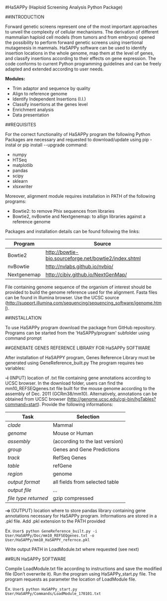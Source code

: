 #HaSAPPy (Haploid Screening Analysis Python Package)



##INTRODUCTION

Forward genetic screens represent one of the most important approaches to unveil the complexity of cellular mechanisms. The derivation of different mammalian haploid cell models (from tumors and from embryos) opened the possibility to perform forward genetic screens using insertional mutagenesis in mammals.
HaSAPPy software can be used to identify insertion locations in the whole genome, map them at the level of genes, and classify insertions according to their effects on gene expression. The code conforms to current Python programming guidelines and can be freely adapted and extended according to user needs.

**Modules:**
 - Trim adaptor and sequence by quality
 - Align to reference genome
 - Identify Independent Insertions (I.I.)
 - Classify insertions at the genes level
 - Enrichment analysis
 - Data presentation


##REQUISITES

For the correct functionality of HaSAPPy program the following Python Packages are necessary and requested to download/update using pip -instal or pip install --upgrade command:
 - numpy
 - HTSeq
 - matplotlib
 - pandas
 - scipy
 - sklearn
 - xlsxwriter
 
Moreover, alignment module requires installation in PATH of the following programs:
- Bowtie2: to remove Phix sequences from libraries
- Bowtie2, nvBowtie and Nextgenemap: to allign libraries against a reference genome

Packages and installation details can be found following the links:

| Program     | Source                                                |
| ----------- | ------------------------------------------------------|
| Bowtie2     | http://bowtie-bio.sourceforge.net/bowtie2/index.shtml |
| nvBowtie    | http://nvlabs.github.io/nvbio/                        |
| Nextgenemap | http://cibiv.github.io/NextGenMap/                    |

File containing genome sequence of the organism of interest should be provided to build the genome reference used for the alignment. Fasta files can be found in Illumina browser. Use the UCSC source (http://support.illumina.com/sequencing/sequencing_software/igenome.html). 


##INSTALLATION

To use HaSAPPy program download the package from GitHub repository. Programs can be started from the 'HaSAPPy/program' subfolder using command prompt


##GENERATE GENES REFERENCE LIBRARY FOR HaSAPPy SOFTWARE

After installation of HaSAPPY program, Genes Reference Library must be generated using GeneReference_built.py
The program requires two variables:

**-i** (INPUT) 	location of .txt file containing gene annotations according to UCSC browser. In the download folder, users can find the mm10_REFSEQgenes.txt file built for the mouse genome according to the assembly of Dec. 2011 (GCRm38/mm10). Alternatively, annotations can be obtained from UCSC browser (http://genome.ucsc.edu/cgi-bin/hgTables?command=start). Provide the following informations:	

| Task | Selection |
| --- | --- |
| *clade*	| Mammal |
| *genome* | Mouse or Human |
| *assembly* | (according to the last version) |
| *group*	| Genes and Gene Predictions |
| *track*	| RefSeq Genes |
| *table*	| refGene |
| *region* | genome |
| *output format*	| all fields from selected table |
| *output file* |	… |
| *file type returned* | gzip compressed |

**-o** (OUTPUT)	location where to store pandas library containing gene annotations necessary for HaSAPPy program. Informations are stored in a .pkl file. Add .pkl extension to the PATH provided

Ex.
```User$ python GeneReference_built.py -i User/HaSAPPy/Doc/mm10_REFSEQgenes.txt -o User/HaSAPPy/mm10_HaSAPPY_refernce.pkl```

Write output PATH in LoadModule.txt where requested (see next)


##RUN HaSAPPy SOFTWARE

Compile LoadModule.txt file according to instructions and save the modified file (Don’t overwrite it). Run the program using HaSAPPy_start.py file. The program requests as parameter the location of LoadModule file.

Ex.
```User$ python HaSAPPy_start.py User/HaSAPPy/Commands/LoadModule_170101.txt```




